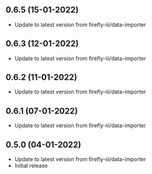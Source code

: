 
## 0.6.5 (15-01-2022)
- Update to latest version from firefly-iii/data-importer

## 0.6.3 (12-01-2022)
- Update to latest version from firefly-iii/data-importer

## 0.6.2 (11-01-2022)
- Update to latest version from firefly-iii/data-importer

## 0.6.1 (07-01-2022)
- Update to latest version from firefly-iii/data-importer

## 0.5.0 (04-01-2022)
- Update to latest version from firefly-iii/data-importer
- Initial release
